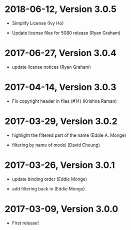 2018-06-12, Version 3.0.5
=========================

 * Simplify License (Ivy Ho)

 * Update license files for 5080 release (Ryan Graham)


2017-06-27, Version 3.0.4
=========================

 * update license notices (Ryan Graham)


2017-04-14, Version 3.0.3
=========================

 * Fix copyright header in files (#14) (Krishna Raman)


2017-03-29, Version 3.0.2
=========================

 * highlight the filtered part of the name (Eddie A. Monge)

 * filtering by name of model (David Cheung)


2017-03-26, Version 3.0.1
=========================

 * update binding order (Eddie Monge)

 * add filtering back in (Eddie Monge)


2017-03-09, Version 3.0.0
=========================

 * First release!
